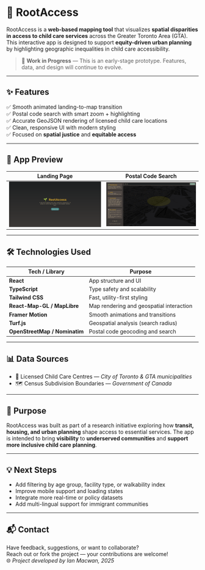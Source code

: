 # 🌱 RootAccess

RootAccess is a **web-based mapping tool** that visualizes **spatial disparities in access to child care services** across the Greater Toronto Area (GTA). This interactive app is designed to support **equity-driven urban planning** by highlighting geographic inequalities in child care accessibility.

> 🔧 **Work in Progress** — This is an early-stage prototype. Features, data, and design will continue to evolve.

---

## ✨ Features

✅ Smooth animated landing-to-map transition  
✅ Postal code search with smart zoom + highlighting  
✅ Accurate GeoJSON rendering of licensed child care locations  
✅ Clean, responsive UI with modern styling  
✅ Focused on **spatial justice** and **equitable access**

---

## 🧭 App Preview

| Landing Page | Postal Code Search |
|--------------|--------------------|
| ![Landing Page](./images/landing.png) | ![Search](./images/search.png) |

---

## 🛠️ Technologies Used

| Tech / Library        | Purpose                               |
|-----------------------|----------------------------------------|
| **React**             | App structure and UI                   |
| **TypeScript**        | Type safety and scalability            |
| **Tailwind CSS**      | Fast, utility-first styling            |
| **React-Map-GL / MapLibre** | Map rendering and geospatial interaction |
| **Framer Motion**     | Smooth animations and transitions      |
| **Turf.js**           | Geospatial analysis (search radius)    |
| **OpenStreetMap / Nominatim** | Postal code geocoding and search   |

---

## 📊 Data Sources

- 🏫 Licensed Child Care Centres — *City of Toronto & GTA municipalities*  
- 🗺️ Census Subdivision Boundaries — *Government of Canada*

---

## 🎯 Purpose

RootAccess was built as part of a research initiative exploring how **transit, housing, and urban planning** shape access to essential services. The app is intended to bring **visibility** to **underserved communities** and **support more inclusive child care planning**.

---

## 💡 Next Steps

- Add filtering by age group, facility type, or walkability index  
- Improve mobile support and loading states  
- Integrate more real-time or policy datasets  
- Add multi-lingual support for immigrant communities

---

## 📬 Contact

Have feedback, suggestions, or want to collaborate?  
Reach out or fork the project — your contributions are welcome!  
🌐 *Project developed by Ian Macwan, 2025*

